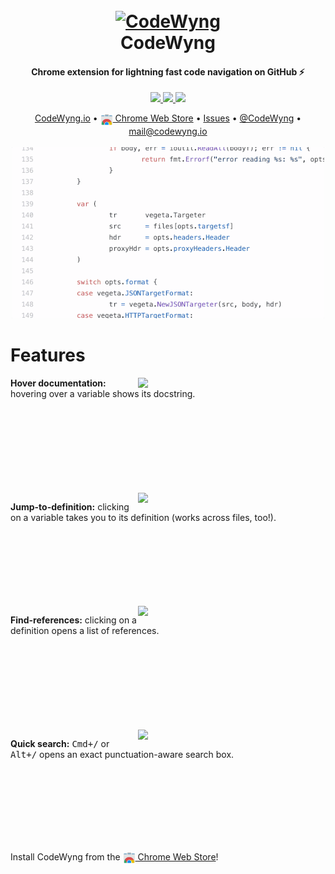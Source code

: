 <h1 align="center">
  <br>
  <a href="https://codewyng.io"><img src="https://storage.googleapis.com/codewyng-public/marquee-promo-tile.png" alt="CodeWyng" width="800"></a>
  <br>
  CodeWyng
  <br>
</h1>

<h4 align="center">Chrome extension for lightning fast code navigation on GitHub ⚡️</h4>

<p align="center">
  <a href="https://chrome.google.com/webstore/detail/njkkfaliiinmkcckepjdmgbmjljfdeee">
    <img src="https://img.shields.io/chrome-web-store/users/njkkfaliiinmkcckepjdmgbmjljfdeee.svg"/>
  </a>
  <a href="https://chrome.google.com/webstore/detail/njkkfaliiinmkcckepjdmgbmjljfdeee">
    <img src="https://img.shields.io/chrome-web-store/rating/njkkfaliiinmkcckepjdmgbmjljfdeee.svg"/>
  </a>
  <a href="https://chrome.google.com/webstore/detail/njkkfaliiinmkcckepjdmgbmjljfdeee">
    <img src="https://img.shields.io/chrome-web-store/v/njkkfaliiinmkcckepjdmgbmjljfdeee.svg"/>
  </a>
</p>

<p align="center">
  <a href="https://codewyng.io">CodeWyng.io</a> •
  <a href="https://chrome.google.com/webstore/detail/njkkfaliiinmkcckepjdmgbmjljfdeee"><img src="chrome-web-store.png" align="center" width=20/> Chrome Web Store</a> •
  <a href="https://github.com/CodeWyng/codewyng">Issues</a> •
  <a href="https://twitter.com/CodeWyng">@CodeWyng</a> •
  <a href="mailto:mail@codewyng.io">mail@codewyng.io</a>
  <br/>
  <br/>
  <img src="demo.gif"/>
</p>

# Features

<img align="right" width="300" src="https://storage.googleapis.com/codewyng-public/hover.png">

**Hover documentation:** hovering over a variable shows its docstring.

<br>
<br>
<br>
<br>
<br>
<br>
<br>
<br>

<img align="right" width="300" src="https://storage.googleapis.com/codewyng-public/definition.png">

**Jump-to-definition:** clicking on a variable takes you to its definition (works across files, too!).

<br>
<br>
<br>
<br>
<br>
<br>
<br>

<img align="right" width="300" src="https://storage.googleapis.com/codewyng-public/references.png">

**Find-references:** clicking on a definition opens a list of references.

<br>
<br>
<br>
<br>
<br>
<br>
<br>
<br>

<img align="right" width="300" src="https://storage.googleapis.com/codewyng-public/search.png">

**Quick search:** <kbd>Cmd+/</kbd> or <kbd>Alt+/</kbd> opens an exact punctuation-aware search box.

<br>
<br>
<br>
<br>
<br>
<br>
<br>

Install CodeWyng from the <a href="https://chrome.google.com/webstore/detail/njkkfaliiinmkcckepjdmgbmjljfdeee"><img src="chrome-web-store.png" align="center" width=20/> Chrome Web Store</a>!
